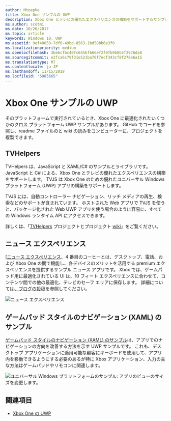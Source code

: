 ```yaml
---
author: Mtoepke
title: Xbox One サンプルの UWP
description: Xbox One とテレビの優れたエクスペリエンスの構築をサポートするサンプルとライブラリです。
ms.author: scotmi
ms.date: 10/26/2017
ms.topic: article
keywords: Windows 10, UWP
ms.assetid: 9ef40050-7df6-49bd-8563-1bd58bb6e3f0
ms.localizationpriority: medium
ms.openlocfilehash: 3be6cfbc40fc645bfb66ef2f0fb9b8b5f2976da8
ms.sourcegitcommit: e2fca6c79f31e521ba76f7ecf343cf8f278e6a15
ms.translationtype: MT
ms.contentlocale: ja-JP
ms.lasthandoff: 11/15/2018
ms.locfileid: "6985665"
---
```

# <a name="uwp-on-xbox-one-samples"></a>Xbox One サンプルの UWP

そのプラットフォームで実行されているとき、Xbox One に最適化されたいくつかのクロス プラットフォーム UWP サンプルがあります。 GitHub でコードを参照し、readme ファイルのと wiki の読みをコンピューターに、プロジェクトを複製できます。

## <a name="tvhelpers"></a>TVHelpers

TVHelpers は、JavaScript と XAML/C# のサンプルとライブラリです。JavaScript と C# による、Xbox One とテレビの優れたエクスペリエンスの構築をサポートします。 TVJS は Xbox One のための優れたユニバーサル Windows プラットフォーム (UWP) アプリの構築をサポートします。

TVJS には、自動コントローラー ナビゲーション、リッチ メディアの再生、検索などのサポートが含まれています。 ホストされた Web アプリで TVJS を使うと、パッケージ化された Web UWP アプリを使う場合のように容易に、すべての Windows ランタイム API にアクセスできます。

詳しくは、「[TVHelpers](https://github.com/Microsoft/TVHelpers) プロジェクトとプロジェクト [wiki](https://github.com/Microsoft/TVHelpers/wiki)」をご覧ください。

## <a name="the-news-experience"></a>ニュース エクスペリエンス

[[ニュース エクスペリエンス](https://github.com/Microsoft/uwp-experiences/tree/news/apps/News)、4 番目のコーヒーとは、デスクトップ、電話、および Xbox One の間で機能し、各デバイスのメリットを活用する premium エクスペリエンスを提供するサンプル ニュース アプリです。 Xbox では、ゲームパッド用に最適化されている UI は、10 フィート エクスペリエンスに合わせて、コンテンツ間での他の最適化、テレビのセーフ エリアに保存します。 詳細については[、ブログの投稿](https://blogs.windows.com/buildingapps/2016/09/09/tailoring-your-app-for-xbox-and-the-tv-app-dev-on-xbox-series/)を参照してください。

![ニュース エクスペリエンス](images/samples-1.png)

## <a name="gamepad-style-navigation-xaml-sample"></a>ゲームパッド スタイルのナビゲーション (XAML) のサンプル

[ゲームパッド スタイルのナビゲーション (XAML) のサンプル](https://github.com/Microsoft/Windows-universal-samples/tree/master/Samples/XamlGamepadNavigation)は、アプリでのナビゲーションの方向を改善する方法を示す UWP サンプルです。 これも、デスクトップ アプリケーションに適用可能な顧客にキーボードを使用して、アプリ内を移動できるようにする必要のあるが特に Xbox アプリケーション、入力の主な方法はゲームパッドやリモコンに関連します。

![ユニバーサル Windows プラットフォームのサンプル: アプリのビューのサイズを変更します。](images/samples-2.png)

## <a name="see-also"></a>関連項目

- [Xbox One の UWP](index.md)
